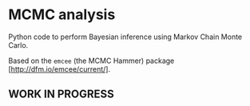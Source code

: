# MCMC analysis

Python code to perform Bayesian inference using Markov Chain Monte Carlo.

Based on the `emcee` (the MCMC Hammer) package [http://dfm.io/emcee/current/].

## WORK IN PROGRESS